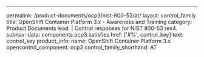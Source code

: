 ---
permalink: /product-documents/ocp3/nist-800-53/at/
layout: control_family
title: OpenShift Container Platform 3.x - Awareness and Training
category: Product Documents
lead: |
  Control responses for NIST 800-53 rev4.
subnav:
  data: components.ocp3.satisfies
  href: ['#%', control_key]
  text: control_key
product_info:
  name: OpenShift Container Platform 3.x
  opencontrol_component: ocp3
  control_family_shorthand: AT